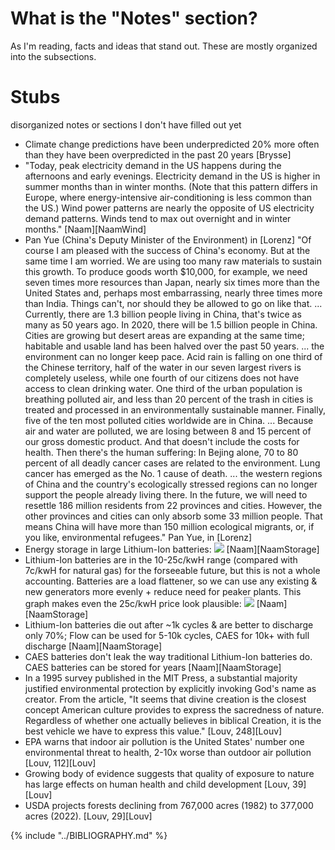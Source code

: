 # What is the "Notes" section?
As I'm reading, facts and ideas that stand out. These are mostly organized into the subsections.

# Stubs
disorganized notes or sections I don't have filled out yet

* Climate change predictions have been underpredicted 20% more often than they have been overpredicted in the past 20 years [Brysse]
* "Today, peak electricity demand in the US happens during the afternoons and early evenings. Electricity demand in the US is higher in summer months than in winter months. (Note that this pattern differs in Europe, where energy-intensive air-conditioning is less common than the US.) Wind power patterns are nearly the opposite of US electricity demand patterns. Winds tend to max out overnight and in winter months." [Naam][NaamWind]
* Pan Yue (China's Deputy Minister of the Environment) in [Lorenz] "Of course I am pleased with the success of China's economy. But at the same time I am worried. We are using too many raw materials to sustain this growth. To produce goods worth $10,000, for example, we need seven times more resources than Japan, nearly six times more than the United States and, perhaps most embarrassing, nearly three times more than India. Things can't, nor should they be allowed to go on like that. ... Currently, there are 1.3 billion people living in China, that's twice as many as 50 years ago. In 2020, there will be 1.5 billion people in China. Cities are growing but desert areas are expanding at the same time; habitable and usable land has been halved over the past 50 years. ... the environment can no longer keep pace. Acid rain is falling on one third of the Chinese territory, half of the water in our seven largest rivers is completely useless, while one fourth of our citizens does not have access to clean drinking water. One third of the urban population is breathing polluted air, and less than 20 percent of the trash in cities is treated and processed in an environmentally sustainable manner. Finally, five of the ten most polluted cities worldwide are in China. ... Because air and water are polluted, we are losing between 8 and 15 percent of our gross domestic product. And that doesn't include the costs for health. Then there's the human suffering: In Bejing alone, 70 to 80 percent of all deadly cancer cases are related to the environment. Lung cancer has emerged as the No. 1 cause of death. ... the western regions of China and the country's ecologically stressed regions can no longer support the people already living there. In the future, we will need to resettle 186 million residents from 22 provinces and cities. However, the other provinces and cities can only absorb some 33 million people. That means China will have more than 150 million ecological migrants, or, if you like, environmental refugees." Pan Yue, in [Lorenz]
* Energy storage in large Lithium-Ion batteries: ![](http://rameznaam.com/wp-content/uploads/2015/10/How-Cheap-Can-Lithium-Ion-Batteries-Get-Energy-Storage-800x422.jpg) [Naam][NaamStorage]
* Lithium-Ion batteries are in the 10-25c/kwH range (compared with 7c/kwH for natural gas) for the forseeable future, but this is not a whole accounting. Batteries are a load flattener, so we can use any existing & new generators more evenly + reduce need for peaker plants. This graph makes even the 25c/kwH price look plausible: ![](http://rameznaam.com/wp-content/uploads/2015/04/CA-Time-of-Use-Pricing-Model-400x134.png) [Naam][NaamStorage]
* Lithium-Ion batteries die out after ~1k cycles & are better to discharge only 70%; Flow can be used for 5-10k cycles, CAES for 10k+ with full discharge [Naam][NaamStorage]
* CAES batteries don't leak the way traditional Lithium-Ion batteries do. CAES batteries can be stored for years [Naam][NaamStorage]
* In a 1995 survey published in the MIT Press, a substantial majority justified environmental protection by explicitly invoking God's name as creator. From the article, "It seems that divine creation is the closest concept American culture provides to express the sacredness of nature. Regardless of whether one actually believes in biblical Creation, it is the best vehicle we have to express this value." [Louv, 248][Louv]
* EPA warns that indoor air pollution is the United States' number one environmental threat to health, 2-10x worse than outdoor air pollution [Louv, 112][Louv]
* Growing body of evidence suggests that quality of exposure to nature has large effects on human health and child development [Louv, 39][Louv]
* USDA projects forests declining from 767,000 acres (1982) to 377,000 acres (2022). [Louv, 29][Louv]

{% include "../BIBLIOGRAPHY.md" %}
